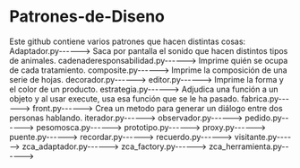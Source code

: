 # Patrones-de-Diseno
Este github contiene varios patrones que hacen distintas cosas:
Adaptador.py------> Saca por pantalla el sonido que hacen distintos tipos de animales.
cadenaderesponsabilidad.py------> Imprime quién se ocupa de cada tratamiento.
composite.py------> Imprime la composición de una serie de hojas.
decorador.py------> 
editor.py------> Imprime la forma y el color de un producto.
estrategia.py------> Adjudica una función a un objeto y al usar execute, usa esa función que se le ha pasado.
fabrica.py------> 
front.py------> Crea un metodo para generar un diálogo entre dos personas hablando.
iterador.py------> 
observador.py------> 
pedido.py------> 
pesomosca.py------> 
prototipo.py------> 
proxy.py------> 
puente.py------> 
recordar.py------> 
recuerdo.py------> 
visitante.py------> 
zca_adaptador.py------> 
zca_factory.py------> 
zca_herramienta.py------> 
